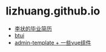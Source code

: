 # lizhuang.github.io
- [李状的毕业简历](https://lizhuang93.github.io/resume/)
- [btui](https://lizhuang93.github.io/btui/)
- [admin-template + 一些vue组件](https://lizhuang93.github.io/admin-template/)